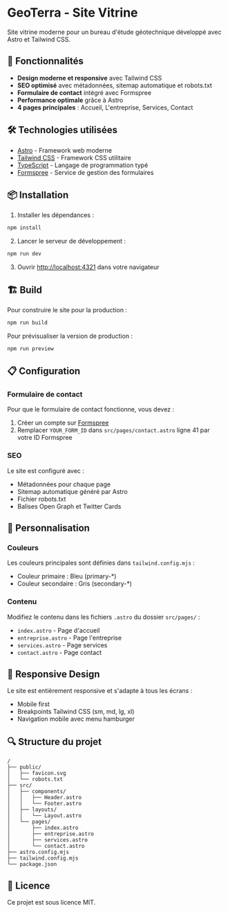 # GeoTerra - Site Vitrine

Site vitrine moderne pour un bureau d'étude géotechnique développé avec Astro et Tailwind CSS.

## 🚀 Fonctionnalités

- **Design moderne et responsive** avec Tailwind CSS
- **SEO optimisé** avec métadonnées, sitemap automatique et robots.txt
- **Formulaire de contact** intégré avec Formspree
- **Performance optimale** grâce à Astro
- **4 pages principales** : Accueil, L'entreprise, Services, Contact

## 🛠️ Technologies utilisées

- [Astro](https://astro.build/) - Framework web moderne
- [Tailwind CSS](https://tailwindcss.com/) - Framework CSS utilitaire
- [TypeScript](https://www.typescriptlang.com/) - Langage de programmation typé
- [Formspree](https://formspree.io/) - Service de gestion des formulaires

## 📦 Installation

1. Installer les dépendances :
```bash
npm install
```

2. Lancer le serveur de développement :
```bash
npm run dev
```

3. Ouvrir [http://localhost:4321](http://localhost:4321) dans votre navigateur

## 🏗️ Build

Pour construire le site pour la production :

```bash
npm run build
```

Pour prévisualiser la version de production :

```bash
npm run preview
```

## 📋 Configuration

### Formulaire de contact

Pour que le formulaire de contact fonctionne, vous devez :

1. Créer un compte sur [Formspree](https://formspree.io/)
2. Remplacer `YOUR_FORM_ID` dans `src/pages/contact.astro` ligne 41 par votre ID Formspree

### SEO

Le site est configuré avec :
- Métadonnées pour chaque page
- Sitemap automatique généré par Astro
- Fichier robots.txt
- Balises Open Graph et Twitter Cards

## 🎨 Personnalisation

### Couleurs

Les couleurs principales sont définies dans `tailwind.config.mjs` :
- Couleur primaire : Bleu (primary-*)
- Couleur secondaire : Gris (secondary-*)

### Contenu

Modifiez le contenu dans les fichiers `.astro` du dossier `src/pages/` :
- `index.astro` - Page d'accueil
- `entreprise.astro` - Page l'entreprise
- `services.astro` - Page services
- `contact.astro` - Page contact

## 📱 Responsive Design

Le site est entièrement responsive et s'adapte à tous les écrans :
- Mobile first
- Breakpoints Tailwind CSS (sm, md, lg, xl)
- Navigation mobile avec menu hamburger

## 🔍 Structure du projet

```
/
├── public/
│   ├── favicon.svg
│   └── robots.txt
├── src/
│   ├── components/
│   │   ├── Header.astro
│   │   └── Footer.astro
│   ├── layouts/
│   │   └── Layout.astro
│   └── pages/
│       ├── index.astro
│       ├── entreprise.astro
│       ├── services.astro
│       └── contact.astro
├── astro.config.mjs
├── tailwind.config.mjs
└── package.json
```

## 📄 Licence

Ce projet est sous licence MIT.